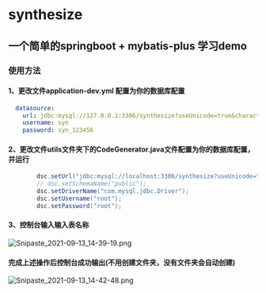 # synthesize
## 一个简单的springboot + mybatis-plus 学习demo
### 使用方法
#### 1、更改文件application-dev.yml 配置为你的数据库配置
```yml
  datasource:
    url: jdbc:mysql://127.0.0.1:3306/synthesize?useUnicode=true&characterEncoding=utf8&useSSL=true&autoReconnect=true&nullCatalogMeansCurrent=false
    username: syn
    password: syn_123456
```
#### 2、更改文件utils文件夹下的CodeGenerator.java文件配置为你的数据库配置，并运行
```java
        dsc.setUrl("jdbc:mysql://localhost:3306/synthesize?useUnicode=true&useSSL=false&characterEncoding=utf8");
        // dsc.setSchemaName("public");
        dsc.setDriverName("com.mysql.jdbc.Driver");
        dsc.setUsername("root");
        dsc.setPassword("root");
```
#### 3、控制台输入输入表名称
![Snipaste_2021-09-13_14-39-19.png](http://tc.lihail.cn/Snipaste_2021-09-13_14-39-19.png)

#### 完成上述操作后控制台成功输出(不用创建文件夹，没有文件夹会自动创建)
![Snipaste_2021-09-13_14-42-48.png](http://tc.lihail.cn/Snipaste_2021-09-13_14-42-48.png)
